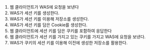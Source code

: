 1. 웹 클라이언트가 WAS에 요청을 보낸다
2. WAS가 세션 키를 생성한다.
3. WAS가 세션 키를 이용해 저장소를 생성한다.
4. WAS가 세션 키를 담은 Cookie를 생성한다.
5. 웹 클라이언트에 세션 키를 담은 쿠키를 포함하여 응답한다
6. 웹 클라이언트가 세션 키를 가지고 있는 쿠키를 가지고 WAS에 요청을 보낸다.
7. WAS가 쿠키의 세션 키를 이용해 이전에 생성한 저장소를 활용한다.